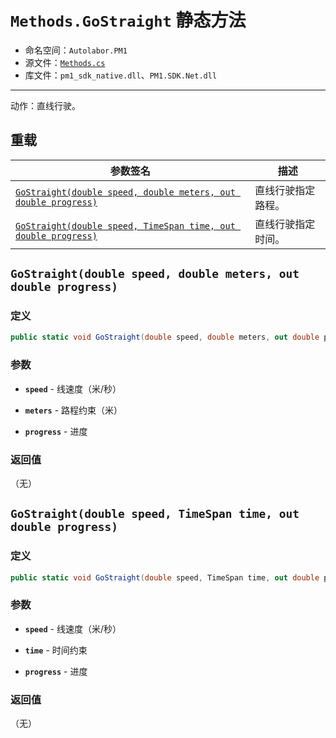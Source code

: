 # `Methods.GoStraight` 静态方法

- 命名空间：`Autolabor.PM1`
- 源文件：[`Methods.cs`](https://github.com/autolaborcenter/Autolabor.PM1.SDK.Net/blob/master/PM1.SDK.Net/PM1.SDK.Net/Methods.cs)
- 库文件：`pm1_sdk_native.dll`、`PM1.SDK.Net.dll`

------

动作：直线行驶。 

## 重载

| 参数签名                                                                               | 描述             |
| ------------------------------------------------------------------------------------- | ---------------- |
| <a href="#spatium">`GoStraight(double speed, double meters, out double progress)`</a> | 直线行驶指定路程。 |
| <a href="#time">`GoStraight(double speed, TimeSpan time, out double progress)`</a>    | 直线行驶指定时间。 |

<a name="spatium"></a>

## `GoStraight(double speed, double meters, out double progress)`

### 定义

```c#
public static void GoStraight(double speed, double meters, out double progress)
```

### 参数

* **`speed`** - 线速度（米/秒）

* **`meters`** - 路程约束（米）

* **`progress`** - 进度

### 返回值

（无）

<a name="time"></a>

## `GoStraight(double speed, TimeSpan time, out double progress)`

### 定义

```c#
public static void GoStraight(double speed, TimeSpan time, out double progress)
```

### 参数

* **`speed`** - 线速度（米/秒）

* **`time`** - 时间约束

* **`progress`** - 进度

### 返回值

（无）
